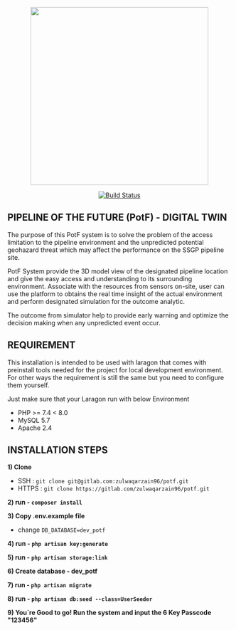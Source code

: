 <p align="center"><a href="#" target="_blank"><img src="http://167.99.76.116/images/icons/login.png" width="400"></a></p>

<p align="center">
<a href="https://gitlab.com/ImranShamm/hse-magicx/-/pipelines"><img src="https://travis-ci.org/laravel/framework.svg" alt="Build Status"></a>
</p>

## PIPELINE OF THE FUTURE (PotF) - DIGITAL TWIN
The purpose of this PotF system is to solve the problem of the access limitation to the pipeline environment and the unpredicted potential geohazard threat which may affect the performance on the SSGP pipeline site.

PotF System provide the 3D model view of the designated pipeline location and give the easy access and understanding to its surrounding environment. Associate with the resources from sensors on-site, user can use the platform to obtains the real time insight of the actual environment and perform designated simulation for the outcome analytic.

The outcome from simulator help to provide early warning and optimize the decision making when any unpredicted event occur.


## REQUIREMENT
This installation is intended to be used with laragon that comes with preinstall tools needed for the project for local development environment. For other ways the requirement is still the same but you need to configure them yourself.

Just make sure that your Laragon run with below Environment
- PHP >= 7.4 < 8.0
- MySQL 5.7
- Apache 2.4

## INSTALLATION STEPS

**1) Clone**
- SSH : `git clone git@gitlab.com:zulwaqarzain96/potf.git`
- HTTPS : `git clone https://gitlab.com/zulwaqarzain96/potf.git`

**2) run - `composer install`**

**3) Copy .env.example file** 
- change `DB_DATABASE=dev_potf`

**4) run - `php artisan key:generate`**

**5) run - `php artisan storage:link`**

**6) Create database - dev_potf**

**7) run - `php artisan migrate`**

**8) run - `php artisan db:seed --class=UserSeeder`**

**9) You`re Good to go! Run the system and input the 6 Key Passcode "123456"** 
